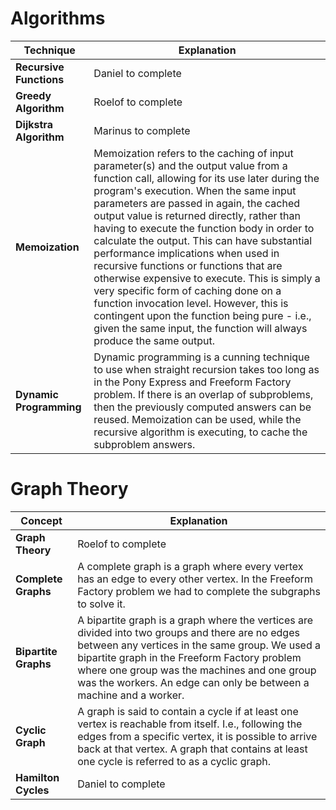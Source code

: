 # Algorithms

| Technique | Explanation |
|------|------------|
| **Recursive Functions** | Daniel to complete |
| **Greedy Algorithm** | Roelof to complete |
| **Dijkstra Algorithm** | Marinus to complete |
| **Memoization** | Memoization refers to the caching of input parameter(s) and the output value from a function call, allowing for its use later during the program's execution.  When the same input parameters are passed in again, the cached output value is returned directly, rather than having to execute the function body in order to calculate the output.  This can have substantial performance implications when used in recursive functions or functions that are otherwise expensive to execute.  This is simply a very specific form of caching done on a function invocation level.  However, this is contingent upon the function being pure - i.e., given the same input, the function will always produce the same output. |
| **Dynamic Programming** | Dynamic programming is a cunning technique to use when straight recursion takes too long as in the Pony Express and Freeform Factory problem. If there is an overlap of subproblems, then the previously computed answers can be reused. Memoization can be used, while the recursive algorithm is executing, to cache the subproblem answers. |

# Graph Theory

| Concept | Explanation |
|------|------------|
| **Graph Theory** | Roelof to complete  |
| **Complete Graphs** | A complete graph is a graph where every vertex has an edge to every other vertex. In the Freeform Factory problem we had to complete the subgraphs to solve it. |
| **Bipartite Graphs** | A bipartite graph is a graph where the vertices are divided into two groups and there are no edges between any vertices in the same group. We used a bipartite graph in the Freeform Factory problem where one group was the machines and one group was the workers. An edge can only be between a machine and a worker.|
| **Cyclic Graph** | A graph is said to contain a cycle if at least one vertex is reachable from itself.  I.e., following the edges from a specific vertex, it is possible to arrive back at that vertex.  A graph that contains at least one cycle is referred to as a cyclic graph. |
| **Hamilton Cycles** | Daniel to complete |
